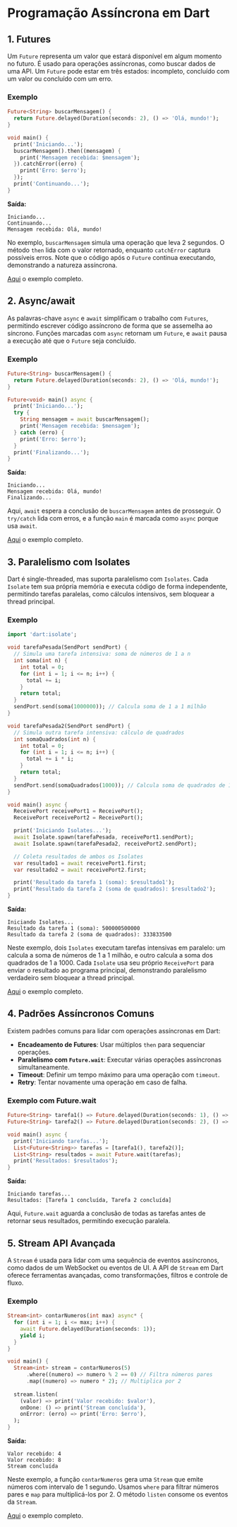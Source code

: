 # Programação Assíncrona em Dart

## 1. Futures

Um `Future` representa um valor que estará disponível em algum momento no futuro. É usado para operações assíncronas, como buscar dados de uma API. Um `Future` pode estar em três estados: incompleto, concluído com um valor ou concluído com um erro.

### Exemplo

```dart
Future<String> buscarMensagem() {
  return Future.delayed(Duration(seconds: 2), () => 'Olá, mundo!');
}

void main() {
  print('Iniciando...');
  buscarMensagem().then((mensagem) {
    print('Mensagem recebida: $mensagem');
  }).catchError((erro) {
    print('Erro: $erro');
  });
  print('Continuando...');
}
```

**Saída:**

```plaintext
Iniciando...
Continuando...
Mensagem recebida: Olá, mundo!
```

No exemplo, `buscarMensagem` simula uma operação que leva 2 segundos. O método `then` lida com o valor retornado, enquanto `catchError` captura possíveis erros. Note que o código após o `Future` continua executando, demonstrando a natureza assíncrona.

[Aqui](../assets/code/future.dart) o exemplo completo.

## 2. Async/await

As palavras-chave `async` e `await` simplificam o trabalho com `Futures`, permitindo escrever código assíncrono de forma que se assemelha ao síncrono. Funções marcadas com `async` retornam um `Future`, e `await` pausa a execução até que o `Future` seja concluído.

### Exemplo

```dart
Future<String> buscarMensagem() {
  return Future.delayed(Duration(seconds: 2), () => 'Olá, mundo!');
}

Future<void> main() async {
  print('Iniciando...');
  try {
    String mensagem = await buscarMensagem();
    print('Mensagem recebida: $mensagem');
  } catch (erro) {
    print('Erro: $erro');
  }
  print('Finalizando...');
}
```

**Saída:**

```plaintext
Iniciando...
Mensagem recebida: Olá, mundo!
Finalizando...
```

Aqui, `await` espera a conclusão de `buscarMensagem` antes de prosseguir. O `try/catch` lida com erros, e a função `main` é marcada como `async` porque usa `await`.

[Aqui](../assets/code/async.dart) o exemplo completo.

## 3. Paralelismo com Isolates

Dart é single-threaded, mas suporta paralelismo com `Isolates`. Cada `Isolate` tem sua própria memória e executa código de forma independente, permitindo tarefas paralelas, como cálculos intensivos, sem bloquear a thread principal.

### Exemplo

```dart
import 'dart:isolate';

void tarefaPesada(SendPort sendPort) {
  // Simula uma tarefa intensiva: soma de números de 1 a n
  int soma(int n) {
    int total = 0;
    for (int i = 1; i <= n; i++) {
      total += i;
    }
    return total;
  }
  sendPort.send(soma(1000000)); // Calcula soma de 1 a 1 milhão
}

void tarefaPesada2(SendPort sendPort) {
  // Simula outra tarefa intensiva: cálculo de quadrados
  int somaQuadrados(int n) {
    int total = 0;
    for (int i = 1; i <= n; i++) {
      total += i * i;
    }
    return total;
  }
  sendPort.send(somaQuadrados(1000)); // Calcula soma de quadrados de 1 a 1000
}

void main() async {
  ReceivePort receivePort1 = ReceivePort();
  ReceivePort receivePort2 = ReceivePort();

  print('Iniciando Isolates...');
  await Isolate.spawn(tarefaPesada, receivePort1.sendPort);
  await Isolate.spawn(tarefaPesada2, receivePort2.sendPort);

  // Coleta resultados de ambos os Isolates
  var resultado1 = await receivePort1.first;
  var resultado2 = await receivePort2.first;

  print('Resultado da tarefa 1 (soma): $resultado1');
  print('Resultado da tarefa 2 (soma de quadrados): $resultado2');
}
```

**Saída:**

```plaintext
Iniciando Isolates...
Resultado da tarefa 1 (soma): 500000500000
Resultado da tarefa 2 (soma de quadrados): 333833500
```

Neste exemplo, dois `Isolates` executam tarefas intensivas em paralelo: um calcula a soma de números de 1 a 1 milhão, e outro calcula a soma dos quadrados de 1 a 1000. Cada `Isolate` usa seu próprio `ReceivePort` para enviar o resultado ao programa principal, demonstrando paralelismo verdadeiro sem bloquear a thread principal.

[Aqui](../assets/code/isolate.dart) o exemplo completo.

## 4. Padrões Assíncronos Comuns

Existem padrões comuns para lidar com operações assíncronas em Dart:

- **Encadeamento de Futures**: Usar múltiplos `then` para sequenciar operações.
- **Paralelismo com `Future.wait`**: Executar várias operações assíncronas simultaneamente.
- **Timeout**: Definir um tempo máximo para uma operação com `timeout`.
- **Retry**: Tentar novamente uma operação em caso de falha.

### Exemplo com Future.wait

```dart
Future<String> tarefa1() => Future.delayed(Duration(seconds: 1), () => 'Tarefa 1 concluída');
Future<String> tarefa2() => Future.delayed(Duration(seconds: 2), () => 'Tarefa 2 concluída');

void main() async {
  print('Iniciando tarefas...');
  List<Future<String>> tarefas = [tarefa1(), tarefa2()];
  List<String> resultados = await Future.wait(tarefas);
  print('Resultados: $resultados');
}
```

**Saída:**

```plaintext
Iniciando tarefas...
Resultados: [Tarefa 1 concluída, Tarefa 2 concluída]
```

Aqui, `Future.wait` aguarda a conclusão de todas as tarefas antes de retornar seus resultados, permitindo execução paralela.

## 5. Stream API Avançada

A `Stream` é usada para lidar com uma sequência de eventos assíncronos, como dados de um WebSocket ou eventos de UI. A API de `Stream` em Dart oferece ferramentas avançadas, como transformações, filtros e controle de fluxo.

### Exemplo

```dart
Stream<int> contarNumeros(int max) async* {
  for (int i = 1; i <= max; i++) {
    await Future.delayed(Duration(seconds: 1));
    yield i;
  }
}

void main() {
  Stream<int> stream = contarNumeros(5)
      .where((numero) => numero % 2 == 0) // Filtra números pares
      .map((numero) => numero * 2); // Multiplica por 2
  
  stream.listen(
    (valor) => print('Valor recebido: $valor'),
    onDone: () => print('Stream concluída'),
    onError: (erro) => print('Erro: $erro'),
  );
}
```

**Saída:**

```plaintext
Valor recebido: 4
Valor recebido: 8
Stream concluída
```

Neste exemplo, a função `contarNumeros` gera uma `Stream` que emite números com intervalo de 1 segundo. Usamos `where` para filtrar números pares e `map` para multiplicá-los por 2. O método `listen` consome os eventos da `Stream`.

[Aqui](../assets/code/stream_async.dart.dart) o exemplo completo.
